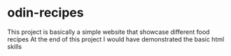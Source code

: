 # odin-recipes
This project is basically a simple website that showcase different food recipes
At the end of this project I would have demonstrated the basic html skills